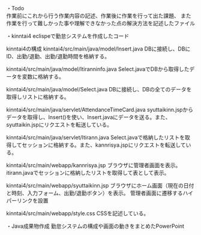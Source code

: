 ・Todo   
作業前にこれから行う作業内容の記述、作業後に作業を行って出た課題、
また作業を行って難しかった事や理解できなかった点の解決方法を記述したファイル

・kinntai4
eclispeで勤怠システムを作成したコード

kinntai4の構成
kinntai4/src/main/java/model/Insert.java
DBに接続し、DBにID、出勤/退勤、出勤/退勤時間を格納する。

kinntai4/src/main/java/model/Itiranninfo.java
Select.javaでDBから取得したデータを変数に格納する。

kinntai4/src/main/java/model/Select.java
DBに接続し、DBの全てのデータを取得しリストに格納する。

kinntai4/src/main/java/servlet/AttendanceTimeCard.java
syuttaikinn.jspからデータを取得し、Insert()を使い、Insert.javaにデータを送る。また、syuttaikin.jspにリクエストを転送している。

kinntai4/src/main/java/servlet/Itirann.java
Select.javaで格納したリストを取得してセッションに格納する。また、kannrisya.jspにリクエストを転送している。

kinntai4/src/main/webapp/kannrisya.jsp
ブラウザに管理者画面を表示。
itirann.javaでセッションに格納したリストを取得して表として表示。

kinntai4/src/main/webapp/syuttaikinn.jsp
ブラウザにホーム画面（現在の日付と時刻、入力フォーム、出勤/退勤ボタン）を表示。
管理者画面に遷移するハイパーリンクを設置

kinntai4/src/main/webapp/style.css
CSSを記述している。

・Java成果物作成
勤怠システムの構成や画面の動きをまとめたPowerPoint



